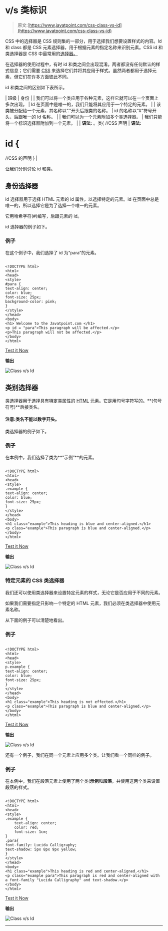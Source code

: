 # v/s 类标识

> 原文:[https://www.javatpoint.com/css-class-vs-id](https://www.javatpoint.com/css-class-vs-id)

CSS 中的选择器是 CSS 规则集的一部分，用于选择我们想要设置样式的内容。Id 和 class 都是 CSS 元素选择器，用于根据元素的指定名称来识别元素。CSS id 和类选择器是 CSS 中最常用的[选择器。](https://www.javatpoint.com/css-selector)

在选择器的使用过程中，有时 id 和类之间会出现混淆。两者都没有任何默认的样式信息；它们需要 [CSS](https://www.javatpoint.com/css-tutorial) 来选择它们并将其应用于样式。虽然两者都用于选择元素，但它们在许多方面彼此不同。

id 和类之间的区别如下表所示。

| 班级 | 身份 |
| 我们可以将一个类应用于各种元素，这样它就可以在一个页面上多次出现。 | Id 在页面中是唯一的，我们只能将其应用于一个特定的元素。 |
| 该类被分配给一个元素，其名称以“.”开头后跟类的名称。 | id 的名称以“#”符号开头，后跟唯一的 Id 名称。 |
| 我们可以为一个元素附加多个类选择器。 | 我们只能将一个标识选择器附加到一个元素。 |
| **语法:**
。类{
//CSS 声明
 | **语法:**
# id {
//CSS 的声明
} |

让我们分别讨论 id 和类。

## 身份选择器

id 选择器用于选择 HTML 元素的 id 属性，以选择特定的元素。id 在页面中总是唯一的，所以选择它是为了选择一个唯一的元素。

它用哈希字符(#)编写，后跟元素的 id。

id 选择器的例子如下。

### 例子

在这个例子中，我们选择了 id 为“para”的元素。

```

<!DOCTYPE html>
<html>
<head>
<style>
#para {
text-align: center;
color: blue;
font-size: 25px;
background-color: pink;
}
</style>
</head>
<body>
<h1> Welcome to the Javatpoint.com </h1>
<p id = "para">This paragraph will be affected.</p>
<p>This paragraph will not be affected.</p>
</body>
</html>

```

[Test it Now](https://www.javatpoint.com/oprweb/test.jsp?filename=class-vs-id1)

**输出**

![Class v/s Id](img/9077a13d1ea62dd8310050c9c8d8f67b.png)

## 类别选择器

类选择器用于选择具有特定类属性的 [HTML](https://www.javatpoint.com/html-tutorial) 元素。它是用句号字符写的。**(句号符号)**后接类名。

#### 注意:类名不能以数字开头。

类选择器的例子如下。

### 例子

在本例中，我们选择了类为**“示例”**的元素。

```

<!DOCTYPE html>
<html>
<head>
<style>
.example {
text-align: center;
color: blue;
font-size: 25px;
}
</style>
</head>
<body>
<h1 class="example">This heading is blue and center-aligned.</h1>
<p class="example">This paragraph is blue and center-aligned.</p>
</body>
</html>

```

[Test it Now](https://www.javatpoint.com/oprweb/test.jsp?filename=class-vs-id2)

**输出**

![Class v/s Id](img/0844425f7612a3de0526168a155bf1d1.png)

### 特定元素的 CSS 类选择器

我们还可以使用类选择器来设置特定元素的样式，无论它是否应用于不同的元素。

如果我们需要指定只影响一个特定的 HTML 元素，我们必须在类选择器中使用元素名称。

从下面的例子可以清楚地看出。

### 例子

```

<!DOCTYPE html>
<html>
<head>
<style>
p.example {
text-align: center;
color: blue;
font-size: 25px;
}
</style>
</head>
<body>
<h1 class="example">This heading is not effected.</h1>
<p class="example">This paragraph is blue and center-aligned.</p>
</body>
</html>

```

[Test it Now](https://www.javatpoint.com/oprweb/test.jsp?filename=class-vs-id3)

**输出**

![Class v/s Id](img/c22484db6966b7bfa2e6b4fbbb5cab16.png)

还有一个例子，我们在同一个元素上应用多个类。让我们看一个同样的例子。

### 例子

在本例中，我们在段落元素上使用了两个类(**示例**和**段落**，并使用这两个类来设置段落的样式。

```

<!DOCTYPE html>  
<html>  
<head>  
<style>  
.example {  
    text-align: center;  
    color: red;  
	font-size: 1cm;
}  
.para{
font-family: Lucida Calligraphy;
text-shadow: 5px 8px 9px yellow;
}
</style>  
</head>  
<body>  
<h1 class="example">This heading is red and center-aligned.</h1>  
<p class="example para">This paragraph is red and center-aligned with a font-family "Lucida Calligraphy" and text-shadow.</p>   
</body>  
</html> 

```

[Test it Now](https://www.javatpoint.com/oprweb/test.jsp?filename=class-vs-id4)

**输出**

![Class v/s Id](img/5ffebde5c69e18ef83070c2721be64e1.png)

* * *